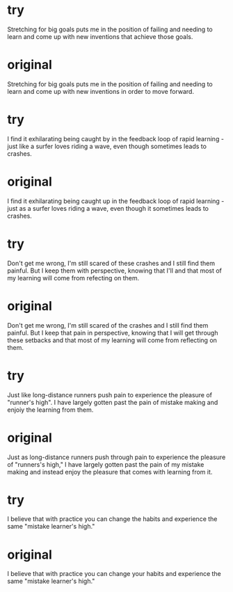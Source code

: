 # try

Stretching for big goals puts me in the position of failing and needing to
learn and come up with new inventions that achieve those goals.

# original

Stretching for big goals puts me in the position of failing and needing to learn
and come up with new inventions in order to move forward.

# try

I find it exhilarating being caught by in the feedback loop of rapid learning -
just like a surfer loves riding a wave, even though sometimes leads to crashes.

# original

I find it exhilarating being caught up in the feedback loop of rapid learning -
just as a surfer loves riding a wave, even though it sometimes leads to crashes.

# try

Don't get me wrong, I'm still scared of these crashes and I still find them painful.
But I keep them with perspective, knowing that I'll and that most of my learning will
come from refecting on them.

# original

Don't get me wrong, I'm still scared of the crashes and I still find them painful.
But I keep that pain in perspective, knowing that I will get through these setbacks
and that most of my learning will come from reflecting on them.

# try

Just like long-distance runners push pain to experience
the pleasure of "runner's high".
I have largely gotten past the pain of mistake making and enjoiy the learning from
them.

# original

Just as long-distance runners push through pain to experience the pleasure of "runners's high," I have largely gotten past the pain of my mistake making and
instead enjoy the pleasure that comes with learning from it.

# try

I believe that with practice you can change the habits and experience the same
"mistake learner's high."

# original

I believe that with practice you can change your habits and experience the same
"mistake learner's high."

